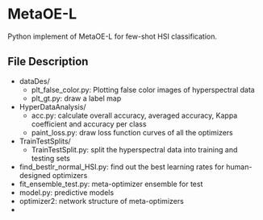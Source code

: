 # MetaOE-L
Python implement of MetaOE-L for few-shot HSI classification.

## File Description
- dataDes/
  - plt_false_color.py: Plotting false color images of hyperspectral data
  - plt_gt.py: draw a label map
- HyperDataAnalysis/
  - acc.py: calculate overall accuracy, averaged accuracy, Kappa coefficient and accuracy per class
  - paint_loss.py: draw loss function curves of all the optimizers
- TrainTestSplits/
  - TrainTestSplit.py: split the hyperspectral data into training and testing sets
- find_bestlr_normal_HSI.py: find out the best learning rates for human-designed optimizers
- fit_ensemble_test.py: meta-optimizer ensemble for test
- model.py: predictive models
- optimizer2: network structure of meta-optimizers
- 
